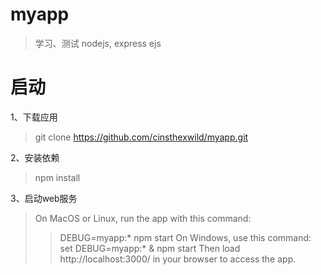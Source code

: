 # myapp
> 学习、测试
> nodejs, express ejs


# 启动
1、下载应用
> git clone https://github.com/cinsthexwild/myapp.git

2、安装依赖
> npm install

3、启动web服务
> On MacOS or Linux, run the app with this command:
>> DEBUG=myapp:* npm start
> On Windows, use this command:
>> set DEBUG=myapp:* & npm start
> Then load http://localhost:3000/ in your browser to access the app.















